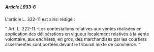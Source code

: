 ##### Article L933-6

L'article L. 322-11 est ainsi rédigé :

" Art. L. 322-11.-Les contestations relatives aux ventes réalisées en application des délibérations en vigueur localement relatives à la vente volontaire, aux enchères, en gros, des marchandises par les courtiers assermentés sont portées devant le tribunal mixte de commerce. "

